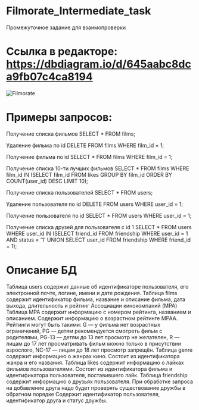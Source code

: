 # Filmorate_Intermediate_task
Промежуточное задание для взаимопроверки

# Ссылка в редакторе: https://dbdiagram.io/d/645aabc8dca9fb07c4ca8194 


![Filmorate](https://github.com/LipatovKir/Filmorate_Intermediate_task/assets/119127334/2aae54dc-09d3-4ce4-9810-662094224d93)

# Примеры запросов:
Получение списка фильмов 
SELECT *
FROM films;

Удаление фильма по id
DELETE 
FROM films 
WHERE film_id = 1;

Получение фильма по id
SELECT *
FROM films
WHERE film_id = 1;

Получение списка 10-ти лучших фильмов
SELECT *
FROM films
WHERE film_id IN
    (SELECT film_id
     FROM likes
     GROUP BY film_id
     ORDER BY COUNT(user_id) DESC
     LIMIT 10);

Получение списка пользователей
SELECT *
FROM users;

Удаление пользователя по id
DELETE 
FROM users
WHERE user_id = 1;

Получение пользователя по id
SELECT *
FROM users
WHERE user_id = 1;

Получение списка друзей для пользователя с id 1
SELECT *
FROM users
WHERE user_id IN
    (SELECT friend_id
     FROM friendship
     WHERE user_id = 1
       AND status = '1'
     UNION SELECT user_id
     FROM friendship
     WHERE friend_id = 1);
     
# Описание БД
Таблица users содержит данные об идентификаторе пользователя, его электронной почте, логине, имени и дате рождения.
Таблица films содержит идентификатор фильма, название и описание фильма, дата выхода, длительность и рейтинг Ассоциации кинокомпаний (MPA)
Таблица MPA содержит информацию с номером рейтинга, названием и описанием.
Содержит информацию о возрастном рейтинге MPAA.
Рейтинги могут быть такими:
G — у фильма нет возрастных ограничений,
PG — детям рекомендуется смотреть фильм с родителями,
PG-13 — детям до 13 лет просмотр не желателен,
R — лицам до 17 лет просматривать фильм можно только в присутствии взрослого,
NC-17 — лицам до 18 лет просмотр запрещён.
Таблица genre содержит информацию о жанрах кино.
Состоит из идентификатора жанра и его названия.
Таблица likes содержит информацию о лайках фильмов пользователями.
Состоит из идентификатора фильма и идентификатора пользователя, поставившего лайк.
Таблица friendship содержит информацию о друзьях пользователя.
При обработке запроса на добавление друга надо будет проверять существование дружбы в обратном порядке
Содержит идентификатор пользователя, идентификатор друга и статус дружбы.


